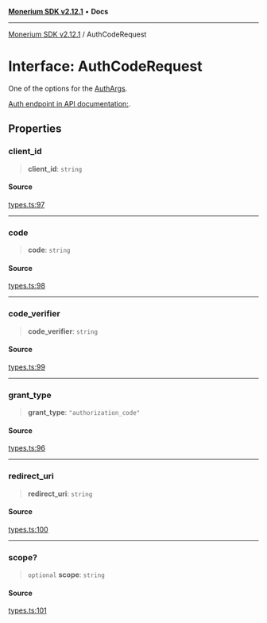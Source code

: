 [**Monerium SDK v2.12.1**](../README.md) • **Docs**

---

[Monerium SDK v2.12.1](../README.md) / AuthCodeRequest

# Interface: AuthCodeRequest

One of the options for the [AuthArgs](../type-aliases/AuthArgs.md).

[Auth endpoint in API documentation:](https://monerium.dev/api-docs#operation/auth).

## Properties

### client_id

> **client_id**: `string`

#### Source

[types.ts:97](https://github.com/monerium/js-monorepo/blob/510d89096a606a615f5ce0c00a69ec9c89563e68/packages/sdk/src/types.ts#L97)

---

### code

> **code**: `string`

#### Source

[types.ts:98](https://github.com/monerium/js-monorepo/blob/510d89096a606a615f5ce0c00a69ec9c89563e68/packages/sdk/src/types.ts#L98)

---

### code_verifier

> **code_verifier**: `string`

#### Source

[types.ts:99](https://github.com/monerium/js-monorepo/blob/510d89096a606a615f5ce0c00a69ec9c89563e68/packages/sdk/src/types.ts#L99)

---

### grant_type

> **grant_type**: `"authorization_code"`

#### Source

[types.ts:96](https://github.com/monerium/js-monorepo/blob/510d89096a606a615f5ce0c00a69ec9c89563e68/packages/sdk/src/types.ts#L96)

---

### redirect_uri

> **redirect_uri**: `string`

#### Source

[types.ts:100](https://github.com/monerium/js-monorepo/blob/510d89096a606a615f5ce0c00a69ec9c89563e68/packages/sdk/src/types.ts#L100)

---

### scope?

> `optional` **scope**: `string`

#### Source

[types.ts:101](https://github.com/monerium/js-monorepo/blob/510d89096a606a615f5ce0c00a69ec9c89563e68/packages/sdk/src/types.ts#L101)
